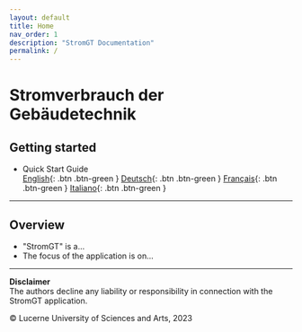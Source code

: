 ```yaml
---
layout: default
title: Home
nav_order: 1
description: "StromGT Documentation"
permalink: /
---
```


# Stromverbrauch der Gebäudetechnik
## Getting started
- Quick Start Guide<br>
  [English](https://hslu-ige-laes.github.io/StromGTPublic/docs/quickStartGuide/en/){: .btn .btn-green }  [Deutsch](https://hslu-ige-laes.github.io/StromGTPublic/docs/quickStartGuide/de/){: .btn .btn-green }  [Français](https://hslu-ige-laes.github.io/StromGTPublic/docs/quickStartGuide/fr/){: .btn .btn-green }  [Italiano](https://hslu-ige-laes.github.io/StromGTPublic/docs/quickStartGuide/it/){: .btn .btn-green }

<hr>

## Overview
- "StromGT" is a...
- The focus of the application is on...

<hr>


**Disclaimer**<br>
The authors decline any liability or responsibility in connection with the StromGT application.

&copy; Lucerne University of Sciences and Arts, 2023